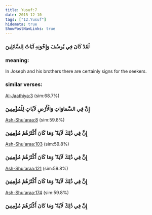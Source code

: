 ```yaml
---
title: Yusuf:7
date: 2015-12-10
tags: ["12.Yusuf"]
hidemeta: true 
ShowPostNavLinks: true 
---
```

### لَقَدْ كَانَ فِي يُوسُفَ وَإِخْوَتِهِ آيَاتٌ لِلسَّائِلِينَ
### meaning: 
In Joseph and his brothers there are certainly signs for the seekers.
### similar verses: 

[Al-Jaathiya:3](/45/3) (sim:68.7%)

### إِنَّ فِي السَّمَاوَاتِ وَالْأَرْضِ لَآيَاتٍ لِلْمُؤْمِنِينَ

[Ash-Shu'araa:8](/26/8) (sim:59.8%)

### إِنَّ فِي ذَٰلِكَ لَآيَةً ۖ وَمَا كَانَ أَكْثَرُهُمْ مُؤْمِنِينَ

[Ash-Shu'araa:103](/26/103) (sim:59.8%)

### إِنَّ فِي ذَٰلِكَ لَآيَةً ۖ وَمَا كَانَ أَكْثَرُهُمْ مُؤْمِنِينَ

[Ash-Shu'araa:121](/26/121) (sim:59.8%)

### إِنَّ فِي ذَٰلِكَ لَآيَةً ۖ وَمَا كَانَ أَكْثَرُهُمْ مُؤْمِنِينَ

[Ash-Shu'araa:174](/26/174) (sim:59.8%)

### إِنَّ فِي ذَٰلِكَ لَآيَةً ۖ وَمَا كَانَ أَكْثَرُهُمْ مُؤْمِنِينَ
